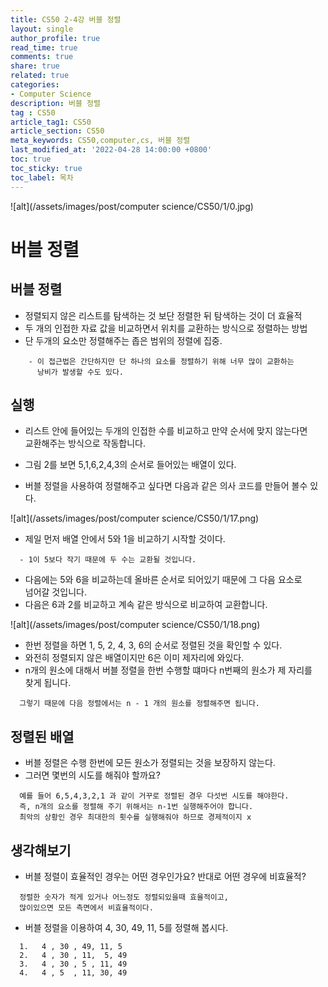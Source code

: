 ```yaml
---
title: CS50 2-4강 버블 정렬
layout: single
author_profile: true
read_time: true
comments: true
share: true
related: true
categories:
- Computer Science
description: 버블 정렬
tag : CS50
article_tag1: CS50
article_section: CS50
meta_keywords: CS50,computer,cs, 버블 정렬
last_modified_at: '2022-04-28 14:00:00 +0800'
toc: true
toc_sticky: true
toc_label: 목차
---
```


![alt](/assets/images/post/computer science/CS50/1/0.jpg)

버블 정렬
=========

## 버블 정렬

* 정렬되지 않은 리스트를 탐색하는 것 보단 정렬한 뒤 탐색하는 것이 더 효율적
* 두 개의 인접한 자료 값을 비교하면서 위치를 교환하는 방식으로 정렬하는 방법
* 단 두개의 요소만 정렬해주는 좁은 범위의 정렬에 집중.

```
    - 이 접근법은 간단하지만 단 하나의 요소를 정렬하기 위해 너무 많이 교환하는
      낭비가 발생할 수도 있다.
```

## 실행

* 리스트 안에 들어있는 두개의 인접한 수를 비교하고 만약 순서에 맞지 않는다면  
  교환해주는 방식으로 작동합니다.

* 그림 2를 보면 5,1,6,2,4,3의 순서로 들어있는 배열이 있다.
* 버블 정렬을 사용하여 정렬해주고 싶다면 다음과 같은 의사 코드를 만들어 볼수 있다.

![alt](/assets/images/post/computer science/CS50/1/17.png)

* 제일 먼저 배열 안에서 5와 1을 비교하기 시작할 것이다. 

```
  - 1이 5보다 작기 때문에 두 수는 교환될 것입니다.
```

* 다음에는 5와 6을 비교하는데 올바른 순서로 되어있기 때문에 그 다음 요소로  
  넘어갈 것입니다.
* 다음은 6과 2를 비교하고 계속 같은 방식으로 비교하여 교환합니다.

![alt](/assets/images/post/computer science/CS50/1/18.png)

* 한번 정렬을 하면 1, 5, 2, 4, 3, 6의 순서로 정렬된 것을 확인할 수 있다.
* 와전히 정렬되지 않은 배열이지만 6은 이미 제자리에 와있다.
* n개의 원소에 대해서 버블 정렬을 한번 수행할 떄마다 n번째의 원소가 제 자리를  
  찾게 됩니다.

```
  그렇기 때문에 다음 정렬에서는 n - 1 개의 원소를 정렬해주면 됩니다.
```



## 정렬된 배열

* 버블 정렬은 수행 한번에 모든 원소가 정렬되는 것을 보장하지 않는다.
* 그러면 몇번의 시도를 해줘야 할까요?

```
  예를 들어 6,5,4,3,2,1 과 같이 거꾸로 정렬된 경우 다섯번 시도를 해야한다.
  즉, n개의 요소를 정렬해 주기 위해서는 n-1번 실행해주어야 합니다.
  최악의 상황인 경우 최대한의 횟수를 실행해줘야 하므로 경제적이지 x
```

## 생각해보기

* 버블 정렬이 효율적인 경우는 어떤 경우인가요? 반대로 어떤 경우에 비효율적?

```
  정렬한 숫자가 적게 있거나 어느정도 정렬되있을때 효율적이고, 
  많이있으면 모든 측면에서 비효율적이다.
```

* 버블 정렬을 이용하여 4, 30, 49, 11, 5를 정렬해 봅시다.

```
  1.   4 , 30 , 49, 11, 5
  2.   4 , 30 , 11,  5, 49
  3.   4 , 30 , 5 , 11, 49
  4.   4 , 5  , 11, 30, 49 
```
